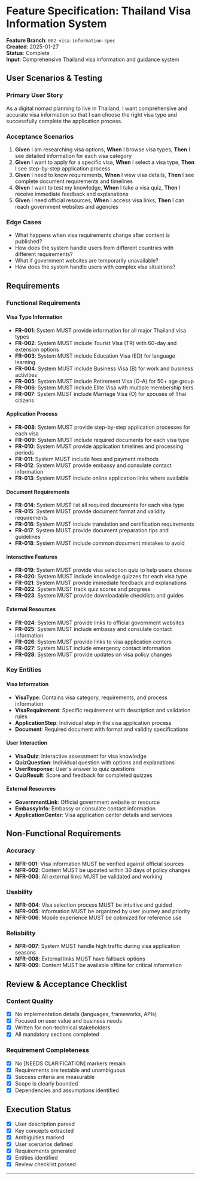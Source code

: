 # Feature Specification: Thailand Visa Information System

**Feature Branch**: `002-visa-information-spec`  
**Created**: 2025-01-27  
**Status**: Complete  
**Input**: Comprehensive Thailand visa information and guidance system

## User Scenarios & Testing

### Primary User Story
As a digital nomad planning to live in Thailand, I want comprehensive and accurate visa information so that I can choose the right visa type and successfully complete the application process.

### Acceptance Scenarios
1. **Given** I am researching visa options, **When** I browse visa types, **Then** I see detailed information for each visa category
2. **Given** I want to apply for a specific visa, **When** I select a visa type, **Then** I see step-by-step application process
3. **Given** I need to know requirements, **When** I view visa details, **Then** I see complete document requirements and timelines
4. **Given** I want to test my knowledge, **When** I take a visa quiz, **Then** I receive immediate feedback and explanations
5. **Given** I need official resources, **When** I access visa links, **Then** I can reach government websites and agencies

### Edge Cases
- What happens when visa requirements change after content is published?
- How does the system handle users from different countries with different requirements?
- What if government websites are temporarily unavailable?
- How does the system handle users with complex visa situations?

## Requirements

### Functional Requirements

#### Visa Type Information
- **FR-001**: System MUST provide information for all major Thailand visa types
- **FR-002**: System MUST include Tourist Visa (TR) with 60-day and extension options
- **FR-003**: System MUST include Education Visa (ED) for language learning
- **FR-004**: System MUST include Business Visa (B) for work and business activities
- **FR-005**: System MUST include Retirement Visa (O-A) for 50+ age group
- **FR-006**: System MUST include Elite Visa with multiple membership tiers
- **FR-007**: System MUST include Marriage Visa (O) for spouses of Thai citizens

#### Application Process
- **FR-008**: System MUST provide step-by-step application processes for each visa
- **FR-009**: System MUST include required documents for each visa type
- **FR-010**: System MUST provide application timelines and processing periods
- **FR-011**: System MUST include fees and payment methods
- **FR-012**: System MUST provide embassy and consulate contact information
- **FR-013**: System MUST include online application links where available

#### Document Requirements
- **FR-014**: System MUST list all required documents for each visa type
- **FR-015**: System MUST provide document format and validity requirements
- **FR-016**: System MUST include translation and certification requirements
- **FR-017**: System MUST provide document preparation tips and guidelines
- **FR-018**: System MUST include common document mistakes to avoid

#### Interactive Features
- **FR-019**: System MUST provide visa selection quiz to help users choose
- **FR-020**: System MUST include knowledge quizzes for each visa type
- **FR-021**: System MUST provide immediate feedback and explanations
- **FR-022**: System MUST track quiz scores and progress
- **FR-023**: System MUST provide downloadable checklists and guides

#### External Resources
- **FR-024**: System MUST provide links to official government websites
- **FR-025**: System MUST include embassy and consulate contact information
- **FR-026**: System MUST provide links to visa application centers
- **FR-027**: System MUST include emergency contact information
- **FR-028**: System MUST provide updates on visa policy changes

### Key Entities

#### Visa Information
- **VisaType**: Contains visa category, requirements, and process information
- **VisaRequirement**: Specific requirement with description and validation rules
- **ApplicationStep**: Individual step in the visa application process
- **Document**: Required document with format and validity specifications

#### User Interaction
- **VisaQuiz**: Interactive assessment for visa knowledge
- **QuizQuestion**: Individual question with options and explanations
- **UserResponse**: User's answer to quiz questions
- **QuizResult**: Score and feedback for completed quizzes

#### External Resources
- **GovernmentLink**: Official government website or resource
- **EmbassyInfo**: Embassy or consulate contact information
- **ApplicationCenter**: Visa application center details and services

## Non-Functional Requirements

### Accuracy
- **NFR-001**: Visa information MUST be verified against official sources
- **NFR-002**: Content MUST be updated within 30 days of policy changes
- **NFR-003**: All external links MUST be validated and working

### Usability
- **NFR-004**: Visa selection process MUST be intuitive and guided
- **NFR-005**: Information MUST be organized by user journey and priority
- **NFR-006**: Mobile experience MUST be optimized for reference use

### Reliability
- **NFR-007**: System MUST handle high traffic during visa application seasons
- **NFR-008**: External links MUST have fallback options
- **NFR-009**: Content MUST be available offline for critical information

## Review & Acceptance Checklist

### Content Quality
- [x] No implementation details (languages, frameworks, APIs)
- [x] Focused on user value and business needs
- [x] Written for non-technical stakeholders
- [x] All mandatory sections completed

### Requirement Completeness
- [x] No [NEEDS CLARIFICATION] markers remain
- [x] Requirements are testable and unambiguous
- [x] Success criteria are measurable
- [x] Scope is clearly bounded
- [x] Dependencies and assumptions identified

## Execution Status

- [x] User description parsed
- [x] Key concepts extracted
- [x] Ambiguities marked
- [x] User scenarios defined
- [x] Requirements generated
- [x] Entities identified
- [x] Review checklist passed

---
